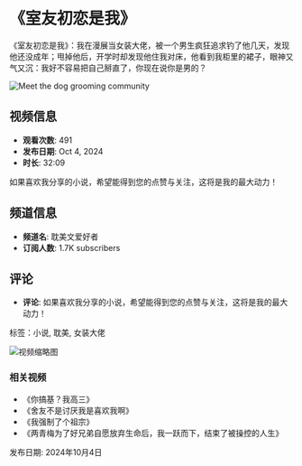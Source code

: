 # 《室友初恋是我》

《室友初恋是我》：我在漫展当女装大佬，被一个男生疯狂追求钓了他几天，发现他还没成年；甩掉他后，开学时却发现他住我对床，他看到我柜里的裙子，眼神又气又沉：我好不容易把自己掰直了，你现在说你是男的？

![Meet the dog grooming community](https://www.gstatic.com/youtube/img/promos/growth/e4aae4ab930aed52d8ba1c79b1aee31733bad42de43170dd8ef4ab09a0685172_122x56.webp)

## 视频信息
- **观看次数**: 491
- **发布日期**: Oct 4, 2024
- **时长**: 32:09

如果喜欢我分享的小说，希望能得到您的点赞与关注，这将是我的最大动力！

## 频道信息
- **频道名**: 耽美文爱好者
- **订阅人数**: 1.7K subscribers

## 评论
- **评论**: 如果喜欢我分享的小说，希望能得到您的点赞与关注，这将是我的最大动力！

标签：小说, 耽美, 女装大佬

<img src="https://i.ytimg.com/vi/nxl-n2pptkY/hqdefault.jpg?sqp=-oaymwEmCKgBEF5IWvKriqkDGQgBFQAAiEIYAdgBAeIBCggYEAIYBjgBQAE=&rs=AOn4CLBUd7MFcy3wBfcMyqKyvNp2pNwnXg" alt="视频缩略图" />

### 相关视频
- 《你搞基？我高三》
- 《舍友不是讨厌我是喜欢我啊》
- 《我强制了个祖宗》
- 《两青梅为了好兄弟自愿放弃生命后，我一跃而下，结束了被操控的人生》

发布日期: 2024年10月4日